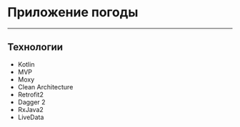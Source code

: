 # Приложение погоды
---
## Технологии
- Kotlin
- MVP
- Moxy
- Clean Architecture
- Retrofit2
- Dagger 2
- RxJava2
- LiveData
